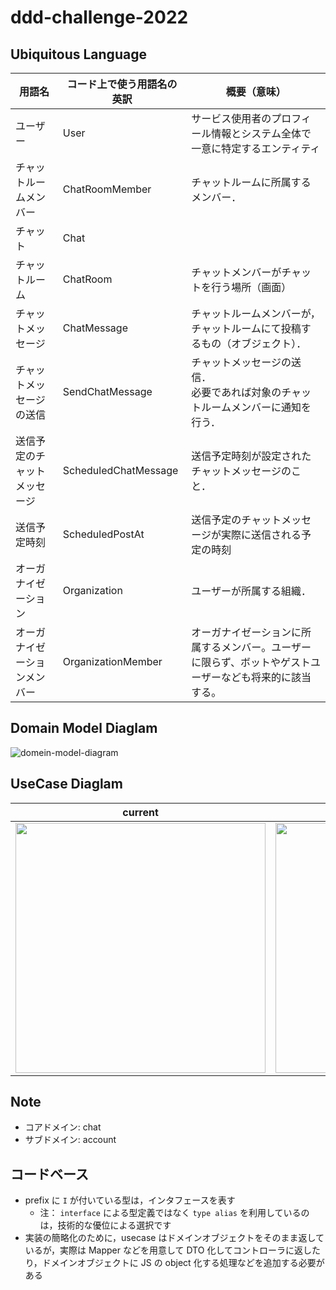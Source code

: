 # ddd-challenge-2022

## Ubiquitous Language

| 用語名                       | コード上で使う用語名の英訳                      | 概要（意味）                                                                                                                      |
| ---------------------------- | ----------------------------------------------- | -------------------------------------------------------------------------------------------------------------------------------- | 
| ユーザー          | User                                            |  サービス使用者のプロフィール情報とシステム全体で一意に特定するエンティティ                                                                                            |
| チャットルームメンバー       | ChatRoomMember                                  | チャットルームに所属するメンバー．                                                                                               | 
| チャット                     | Chat                                            |                                                                                                                                  | 
| チャットルーム               | ChatRoom                                        | チャットメンバーがチャットを行う場所（画面）                                                                                     | 
| チャットメッセージ           | ChatMessage                                     | チャットルームメンバーが，チャットルームにて投稿するもの（オブジェクト）．                                                       |
| チャットメッセージの送信     | SendChatMessage                                 | チャットメッセージの送信．<br>必要であれば対象のチャットルームメンバーに通知を行う．                                             | 
| 送信予定のチャットメッセージ | ScheduledChatMessage                            | 送信予定時刻が設定されたチャットメッセージのこと．                                                                               |
| 送信予定時刻                 | ScheduledPostAt | 送信予定のチャットメッセージが実際に送信される予定の時刻                                                                         |         
| オーガナイゼーション         | Organization                                    | ユーザーが所属する組織．                                                                                                         | 
| オーガナイゼーションメンバー         | OrganizationMember                                   | オーガナイゼーションに所属するメンバー。ユーザーに限らず、ボットやゲストユーザーなども将来的に該当する。                    |    

## Domain Model Diaglam

![domein-model-diagram](https://user-images.githubusercontent.com/38400669/202908773-2582f38f-4c83-4365-9971-97a106b1b0bc.png)

## UseCase Diaglam

| current                                                                                                                         | future                                                                                                                          |
| ------------------------------------------------------------------------------------------------------------------------------- | ------------------------------------------------------------------------------------------------------------------------------- |
| <img src="https://user-images.githubusercontent.com/38400669/202908773-2582f38f-4c83-4365-9971-97a106b1b0bc.png" width="400px"> | <img src="https://user-images.githubusercontent.com/38400669/202908773-2582f38f-4c83-4365-9971-97a106b1b0bc.png" width="400px"> |

## Note

- コアドメイン: chat
- サブドメイン: account

## コードベース

- prefix に `I` が付いている型は，インタフェースを表す
  - 注： `interface` による型定義ではなく `type alias` を利用しているのは，技術的な優位による選択です
- 実装の簡略化のために，usecase はドメインオブジェクトをそのまま返しているが，実際は Mapper などを用意して DTO 化してコントローラに返したり，ドメインオブジェクトに JS の object 化する処理などを追加する必要がある
